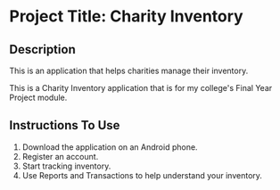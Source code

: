 # Project Title: Charity Inventory

## Description
This is an application that helps charities manage their inventory.

This is a Charity Inventory application that is for my college's Final Year Project module.

## Instructions To Use
1. Download the application on an Android phone.
2. Register an account.
3. Start tracking inventory.
4. Use Reports and Transactions to help understand your inventory.

